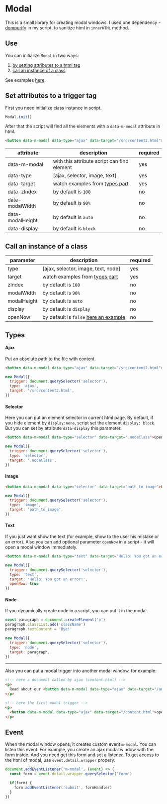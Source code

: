 # Modal

This is a small library for creating modal windows.
I used one dependency - [dompurify](https://github.com/cure53/DOMPurify) in my script, to sanitize html in `innerHTML` method.

## Use
You can initialize `Modal` in two ways: 
1) [by setting attributes to a html tag](#set-attributes-to-a-trigger-tag)
2) [call an instance of a class](#call-an-instance-of-a-class)

See examples [here](https://hi-pyncho.github.io/Modal.js/).

## Set attributes to a trigger tag
First you need initialize class instance in script.
```js
Modal.init()
```
After that the script will find all the elements with a `data-m-modal` attribute in html.
```html
<button data-m-modal data-type="ajax" data-target="/src/content2.html">Open modal</button>
```
|attribute|description|required|
|---|---|---|
| data-m-modal | with this attribute script can find element | yes |
| data-type | [ajax, selector, image, text] | yes |
| data-target | watch examples from [types part](#types) | yes |
| data-zIndex | by default is `100` | no |
| data-modalWidth | by default is `90%` | no |
| data-modalHeight | by default is `auto` | no |
| data-display | by default is `block` | no |


## Call an instance of a class
|parameter|description|required|
|---|---|---|
| type | [ajax, selector, image, text, node] | yes |
| target | watch examples from [types part](#types) | yes |
| zIndex | by default is `100` | no |
| modalWidth | by default is `90%` | no |
| modalHeight | by default is `auto` | no |
| display | by default is `display` | no |
| openNow | by default is `false` [here an example](#text) | no |

## Types

#### Ajax
Put an absolute path to the file with content.
```html
<button data-m-modal data-type="ajax" data-target="/src/content2.html">Open modal</button>
```
```js
new Modal({
  trigger: document.querySelector('selector'),
  type: 'ajax',
  target: '/src/content2.html',
})
```
#### Selector
Here you can put an element selector in current html page.
By default, if you hide element by `display:none`, script set the element `display: block`. But you can set by attribute `data-display` this parameter.
```html
<button data-m-modal data-type="selector" data-target=".nodeClass">Open modal</button>
```
```js
new Modal({
  trigger: document.querySelector('selector'),
  type: 'selector',
  target: '.nodeClass',
})
```
#### Image
```html
<button data-m-modal data-type="selector" data-target="path_to_image">Open modal</button>
```
```js
new Modal({
  trigger: document.querySelector('selector'),
  type: 'image',
  target: 'path_to_image',
})
```
#### Text
If you just want show the text (for example, show to the user his mistake or an error).
Also you can add optional parameter `openNow` in a script - it will open a modal window immediately.
```html
<button data-m-modal data-type="text" data-target="Hello! You got an error!">Open modal</button>
```
```js
new Modal({
  trigger: document.querySelector('selector'),
  type: 'text',
  target: 'Hello! You got an error!',
  openNow: true
})
```
#### Node
If you dynamically create node in a script, you can put it in the modal.
```js
const paragraph = document.createElement('p')
paragraph.classList.add('className')
paragraph.textContent = 'Bye!'

new Modal({
  trigger: document.querySelector('selector'),
  type: 'node',
  target: paragraph,
})
```
---
Also you can put a modal trigger into another modal window, for example:
```html
<!-- here a document called by ajax (content.html) -->
<p>
  Read about our <button data-m-modal data-type="ajax" data-target="/another.html">benefits!</button>
</p>

<!-- here the first modal trigger -->
<p>
  <button data-m-modal data-type="ajax" data-target="/content.html">open it!</button>
</p>

```

## Event

When the modal window opens, it creates custom event `m-modal`. You can listen this event. For example, you create an ajax modal window with the form inside. And you need get this form and set a listener.
To get access to the html of modal, use `event.detail.wrapper` propery.

```js
document.addEventListener('m-modal', (event) => {
  const form = event.detail.wrapper.querySelector('form')

  if(form) {
    form.addEventListener('submit', formHandler)
  }
})
```
